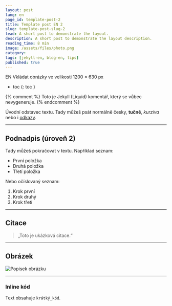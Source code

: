 ```yaml
---
layout: post
lang: en
page_id: template-post-2
title: Template post EN 2
slug: template-post-slug-2
lead: A short post to demonstrate the layout.
description: A short post to demonstrate the layout description.
reading_time: 8 min
image: /assets/files/photo.png
category:
tags: [jekyll-en, blog-en, tips]
published: true
---
```

EN Vkládat obrázky ve velikosti 1200 × 630 px

- toc
{: toc }

<!-- Toto je HTML komentář, vygeneruje se do HTML -->

{% comment %}
Toto je Jekyll (Liquid) komentář, který se vůbec nevygeneruje.
{% endcomment %}

Úvodní odstavec textu. Tady můžeš psát normálně česky, **tučně**, _kurzíva_ nebo i [odkazy](https://example.com).

---

## Podnadpis (úroveň 2)

Tady můžeš pokračovat v textu. Například seznam:

- První položka
- Druhá položka
- Třetí položka

Nebo očíslovaný seznam:

1. Krok první
2. Krok druhý
3. Krok třetí

---

## Citace

> „Toto je ukázková citace.“

---

## Obrázek

![Popisek obrázku](/assets/files/images/photo.png)

---

### Inline kód
Text obsahuje `krátký_kód`.
